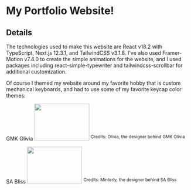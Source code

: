 # My Portfolio Website!

## Details

The technologies used to make this website are React v18.2 with TypeScript, Next.js 12.3.1, and TailwindCSS v3.1.8. I've also used Framer-Motion v7.4.0 to create the simple animations for the website, and I used packages including react-simple-typewriter and tailwindcss-scrollbar for additional customization.

Of course I themed my website around my favorite hobby that is custom mechanical keyboards, and had to use some of my favorite keycap color themes:

<p align="left">GMK Olivia
<img src="https://www.oliviaplus.plus/renders/0.jpg" width="150" height="100"/>
<sup>Credits: Olivia, the designer behind GMK Olivia</sup></p>

<p align="left">SA Bliss
<img src="https://cdn.shopify.com/s/files/1/0046/9539/2305/products/S75_01_e6802fd8-67ef-4696-955f-0978f9e476bc_800x.png?v=1635905456" width="150" height="100"/>
<sup>Credits: Minterly, the designer behind SA Bliss</sup></p>

